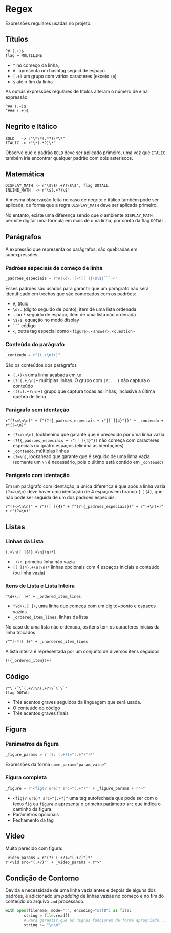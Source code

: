 # Regex

Expressões regulares usadas no projeto.

## Títulos

```
^# (.+)$
flag = MULTILINE
```

- `^` no começo da linha,
- `# ` apresenta um hashtag seguid de espaço
- `(.+)` um grupo com vários caracteres (exceto `\n`)
- `$` até o fim da linha

As outras expressões regulares de títulos alteram o número de `#` na expressão

```
^## (.+)$
^### (.+)$
```

## Negrito e Itálico

```
BOLD   -> r"\*\*(.*?)\*\*"
ITALIC -> r"\*(.*?)\*"
```

Observe que o padrão `BOLD` deve ser aplicado primeiro, uma vez que `ITALIC` também iria encontrar qualquer padrão com dois asteriscos.

## Matemática

```
DISPLAY_MATH -> r"\$\$(.+?)\$\$", flag DOTALL
INLINE_MATH  -> r"\$(.+?)\$"
```

A mesma observação feita no caso de negrito e itálico também pode ser aplicada, de forma que a regra `DISPLAY_MATH` deve ser aplicada primeiro.

No entanto, existe uma diferença sendo que o ambiente `DISPLAY_MATH` permite digitar uma fórmula em mais de uma linha, por conta da flag `DOTALL`.

## Parágrafos

A expressão que representa os parágrafos, são quebradas em subexpressões:

### Padrões especiais de começo de linha 

```python
_padroes_especiais = r"#|\d\.|[-*][ ]|\$\$|```|<"
```

Esses padrões são usados para garantir que um parágrafo não será identificado em trechos que são começados com os padrões:
- `#`, título
- `\d\.` (dígito seguido de ponto), item de uma lista ordenada
- `-` ou `*` seguido de espaço, item de uma lista não ordenada
- `\$\$`, equação no modo display
- ` ``` ` código
- `<`, outra tag especial como `<figure>`, `<answer>`, `<question>`

### Conteúdo do parágrafo

```python
_conteudo = r"((.+\n)+)"
```

São os conteúdos dos parágrafos
- `(.+)\n` uma linha acabada em `\n`.
- `(?:(.+)\n)+` múltiplas linhas. O grupo com `(?:...)` não captura o conteúdo
- `((?:(.+)\n)+)` grupo que captura todas as linhas, inclusive a última quebra de linha

### Parágrafo sem identação

```
r"(?<=\n\n)" + f"(?!{_padroes_especiais + r"|[ ]{4}"})" + _conteudo + r"(?=\n)"
```

- `(?<=\n\n)`, lookbehind que garante que é precedido por uma linha vazia
- `(?!{_padroes_especiais + r"|[ ]{4}"})` não começa com caracteres especiais ou quatro espaços (elimina as identações)
- `_conteudo`, múltiplas linhas
- `(?=\n)`, lookahead que garante que é seguido de uma linha vazia (somente um `\n` é necessário, pois o último está contido em `_conteudo`)

### Parágrafo com identação

Em um parágrafo com identação, a única diferença é que após a linha vazia `(?<=\n\n)` deve haver uma identação de 4 espaços em branco `[ ]{4}`, que não pode ser seguida de um dos padroes especiais.

```
r"(?<=\n\n)" + r"(([ ]{4}" + f"(?!{_padroes_especiais})" + r".+\n)+)" + r"(?=\n)"
```

## Listas

### Linhas da Lista

```
(.+\n([ ]{4}.+\n|\n)*)
```

- `.+\n`, primeira linha não vazia
- `([ ]{4}.+\n|\n)*` linhas opcionais com 4 espaços iniciais e conteúdo (ou linha vazia)

### Itens de Lista e Lista Inteira

```
^\d+\.[ ]+" + _ordered_item_lines
```

- `^\d+\.[ ]+`, uma linha que começa com um digito+ponto e espacos vazios
- `_ordered_item_lines`, linhas da lista

No caso de uma lista não ordenada, os itens tem os caracteres inicias da linha trocados

```
r"^[-*][ ]+" + _unordered_item_lines
```

A lista inteira é representada por um conjunto de diversos itens seguidos

```
(({_ordered_item})+)
```

## Código

```
r"\`\`\`(.+?)\n(.+?)\`\`\`"
flag DOTALL
```

- Três acentos graves seguidos da linguagem que será usada.
- O conteúdo do código
- Três acentos graves finais

## Figura

### Parâmetros da figura 

```python
_figure_params = r'(?: (.+?)="(.+?)")*'
```

Expressões da forma `nome_param="param_value"` 

### Figura completa

```python
_figure = r'<fig(?:ure)? src="(.+?)"' + _figure_params + r">"
```

- `<fig(?:ure)? src="(.+?)"` uma tag autofechada que pode ser com o texto `fig` ou `figure` e apresenta o primeiro parâmetro `src` que indica o caminho da figura.
- Parâmetros opcionais
- Fechamento da tag

## Vídeo

Muito parecido com figura:

```
_video_params = r'(?: (.+?)="(.+?)")*'
r'<vid src="(.+?)"' + _video_params + r">"
```

## Condição de Contorno

Devida a necessidade de uma linha vazia antes e depois de alguns dos padrões, é adicionado um *padding* de linhas vazias no começo e no fim do conteúdo do arquivo `.md` processado.

```python
with open(filename, mode="r", encoding="utf8") as file:
        string = file.read()
        # Para garantir que as regras funcionem de forma apropriada...
        string += "\n\n"
```